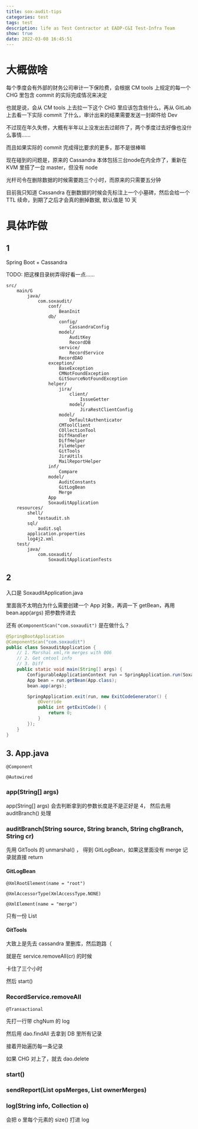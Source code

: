 ```yaml
---
title: sox-audit-tips
categories: test
tags: test
description: life as Test Contractor at EADP-C&I Test-Infra Team
show: true
date: 2022-03-08 16:45:51
---
```

# 大概做啥

每个季度会有外部的财务公司审计一下保险费，会根据 CM tools 上规定的每一个 CHG 里包含 commit 的实际完成情况来决定

也就是说，会从 CM tools 上去拉一下这个 CHG 里应该包含些什么，再从 GitLab 上去看一下实际 commit 了什么，审计出来的结果需要发送一封邮件给 Dev

不过现在年久失修，大概有半年以上没发出去过邮件了，两个季度过去好像也没什么事情……

而且如果实际的 commit 完成得比要求的更多，那不是很棒嘛

现在碰到的问题是，原来的 Cassandra 本体包括三台node在内全炸了，重新在 KVM 里搭了一台 master，但没有 node

光杆司令在删除数据的时候需要跑三个小时，而原来的只需要五分钟

目前我只知道 Cassandra 在删数据的时候会先标注上一个小墓碑，然后会给一个 TTL 续命，到期了之后才会真的删掉数据, 默认值是 10 天

# 具体咋做

## 1
Spring Boot + Cassandra

TODO: 把这棵目录树弄得好看一点……

```
src/
    main/G
        java/
            com.soxaudit/
                conf/
                    BeanInit
                db/
                    config/
                        CassandraConfig
                    model/
                        AuditKey
                        RecordDB
                    service/
                        RecordService
                    RecordDAO
                exception/
                    BaseException
                    CMNotFoundException
                    GitSourceNotFoundException
                helper/
                    jira/
                        client/
                            IssueGetter
                        model/
                            JiraRestClientConfig
                    model/
                        DefaultAuthenticator
                    CMToolClient
                    COllectionTool
                    DiffHandler
                    DiffHelper
                    FileHelper
                    GitTools
                    JiraUtils
                    MailReportHelper
                inf/
                    Compare
                model/
                    AuditConstants
                    GitLogBean
                    Merge
                App
                SoxauditApplication
    resources/
        shell/
            testaudit.sh
        sql/
            audit.sql
        application.properties
        log4j2.xml
    test/
        java/
            com.soxaudit/
                SoxauditApplicationTests
```

## 2

入口是 SoxauditApplication.java

里面我不太明白为什么需要创建一个 App 对象，再调一下 getBean，再用 bean.app(args) 把参数传进去

还有 `@ComponentScan("com.soxaudit")` 是在做什么？

```java
@SpringBootApplication
@ComponentScan("com.soxaudit")
public class SoxauditApplication {
    // 1. Marshal xml,rm merges with 006
    // 2. Get cmtool info
    // 3. Diff
    public static void main(String[] args) {
        ConfigurableApplicationContext run = SpringApplication.run(SoxauditApplication.class, args);
        App bean = run.getBean(App.class);
        bean.app(args);

        SpringApplication.exit(run, new ExitCodeGenerator() {
            @Override
            public int getExitCode() {
                return 0;
            }
        });
    }
}
```

## 3. App.java

`@Component`

`@Autowired`


### app(String[] args)

app(String[] args) 会去判断拿到的参数长度是不是正好是 4， 然后去用 auditBranch() 处理

### auditBranch(String source, String branch, String chgBranch, String cr)

先用 GitTools 的 unmarshal() ， 得到 GitLogBean，如果这里面没有 merge 记录就直接 return

#### GitLogBean 

`@XmlRootElement(name = "root")`

`@XmlAccessorType(XmlAccessType.NONE)`

`@XmlElement(name = "merge")`

只有一份 List<Merge>

#### GitTools

大致上是先去 cassandra 里删库，然后跑路（

就是在 service.removeAll(cr) 的时候

卡住了三个小时

然后 start()

### RecordService.removeAll

`@Transactional`

先打一行带 chgNum 的 log

然后用 dao.findAll 去拿到 DB 里所有记录

接着开始遍历每一条记录

如果 CHG 对上了，就去 dao.delete

### start()

### sendReport(List<Merge> opsMerges, List<String> ownerMerges)

### log(String info, Collection o)

会把 o 里每个元素的 size() 打进 log





